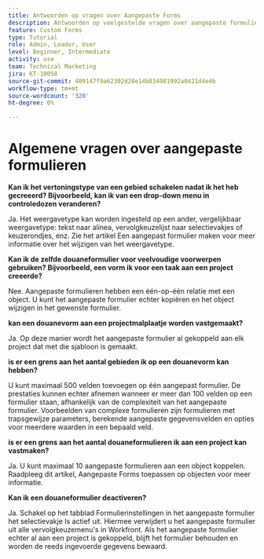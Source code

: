 ```yaml
---
title: Antwoorden op vragen over Aangepaste Forms
description: Antwoorden op veelgestelde vragen over aangepaste formulieren.
feature: Custom Forms
type: Tutorial
role: Admin, Leader, User
level: Beginner, Intermediate
activity: use
team: Technical Marketing
jira: KT-10058
source-git-commit: 409147f9a62302d28e14b834981992a0421d4e4b
workflow-type: tm+mt
source-wordcount: '320'
ht-degree: 0%

---
```


# Algemene vragen over aangepaste formulieren

**Kan ik het vertoningstype van een gebied schakelen nadat ik het heb gecreeerd? Bijvoorbeeld, kan ik van een drop-down menu in controledozen veranderen?**

Ja. Het weergavetype kan worden ingesteld op een ander, vergelijkbaar weergavetype: tekst naar alinea, vervolgkeuzelijst naar selectievakjes of keuzerondjes, enz. Zie het artikel Een aangepast formulier maken voor meer informatie over het wijzigen van het weergavetype.


**Kan ik de zelfde douaneformulier voor veelvoudige voorwerpen gebruiken? Bijvoorbeeld, een vorm ik voor een taak aan een project creeerde?**

Nee. Aangepaste formulieren hebben een één-op-één relatie met een object. U kunt het aangepaste formulier echter kopiëren en het object wijzigen in het gewenste formulier.


**kan een douanevorm aan een projectmalplaatje worden vastgemaakt?**

Ja. Op deze manier wordt het aangepaste formulier al gekoppeld aan elk project dat met die sjabloon is gemaakt.


**is er een grens aan het aantal gebieden ik op een douanevorm kan hebben?**

U kunt maximaal 500 velden toevoegen op één aangepast formulier. De prestaties kunnen echter afnemen wanneer er meer dan 100 velden op een formulier staan, afhankelijk van de complexiteit van het aangepaste formulier. Voorbeelden van complexe formulieren zijn formulieren met trapsgewijze parameters, berekende aangepaste gegevensvelden en opties voor meerdere waarden in een bepaald veld.


**is er een grens aan het aantal douaneformulieren ik aan een project kan vastmaken?**

Ja. U kunt maximaal 10 aangepaste formulieren aan een object koppelen. Raadpleeg dit artikel, Aangepaste Forms toepassen op objecten voor meer informatie.


**Kan ik een douaneformulier deactiveren?**

Ja. Schakel op het tabblad Formulierinstellingen in het aangepaste formulier het selectievakje Is actief uit. Hiermee verwijdert u het aangepaste formulier uit alle vervolgkeuzemenu&#39;s in Workfront. Als het aangepaste formulier echter al aan een project is gekoppeld, blijft het formulier behouden en worden de reeds ingevoerde gegevens bewaard.